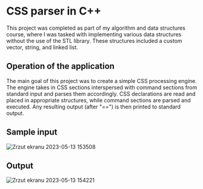 

# CSS parser in C++

This project was completed as part of my algorithm and data structures course, where I was tasked with implementing various data structures without the use of the STL library. These structures included a custom vector, string, and linked list.


## Operation of the application
The main goal of this project was to create a simple CSS processing engine. The engine takes in CSS sections interspersed with command sections from standard input and parses them accordingly. CSS declarations are read and placed in appropriate structures, while command sections are parsed and executed. Any resulting output (after "==") is then printed to standard output.

## Sample input

![Zrzut ekranu 2023-05-13 153508](https://github.com/Szymongr14/CssEngineV2/assets/53967196/3ba01de4-04d8-45ca-a2ec-585a1f05afd5)

## Output

![Zrzut ekranu 2023-05-13 154221](https://github.com/Szymongr14/CssEngineV2/assets/53967196/bbdc1ac2-33ed-45cb-9d22-2f14d438d474)
